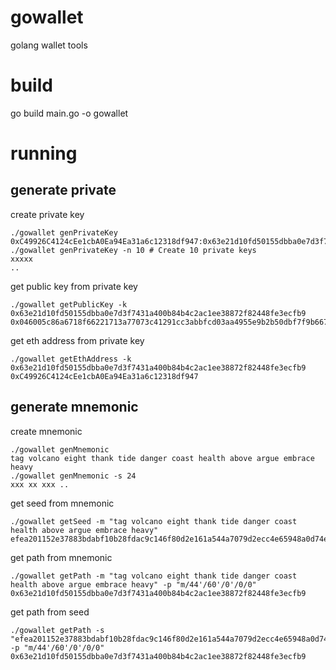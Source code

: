 # gowallet
golang wallet tools

# build
go build main.go -o gowallet

# running

## generate private
create private key
```
./gowallet genPrivateKey
0xC49926C4124cEe1cbA0Ea94Ea31a6c12318df947:0x63e21d10fd50155dbba0e7d3f7431a400b84b4c2ac1ee38872f82448fe3ecfb9
./gowallet genPrivateKey -n 10 # Create 10 private keys
xxxxx
..
```

get public key from private key
```
./gowallet getPublicKey -k 0x63e21d10fd50155dbba0e7d3f7431a400b84b4c2ac1ee38872f82448fe3ecfb9
0x046005c86a6718f66221713a77073c41291cc3abbfcd03aa4955e9b2b50dbf7f9b6672dad0d46ade61e382f79888a73ea7899d9419becf1d6c9ec2087c1188fa18
```

get eth address from private key
```
./gowallet getEthAddress -k 0x63e21d10fd50155dbba0e7d3f7431a400b84b4c2ac1ee38872f82448fe3ecfb9
0xC49926C4124cEe1cbA0Ea94Ea31a6c12318df947
```

## generate mnemonic
create mnemonic
```
./gowallet genMnemonic
tag volcano eight thank tide danger coast health above argue embrace heavy
./gowallet genMnemonic -s 24
xxx xx xxx ..
```

get seed from mnemonic
```
./gowallet getSeed -m "tag volcano eight thank tide danger coast health above argue embrace heavy"
efea201152e37883bdabf10b28fdac9c146f80d2e161a544a7079d2ecc4e65948a0d74e47e924f26bf35aaee72b24eb210386bcb1deda70ded202a2b7d1a8c2e
```

get path from mnemonic
```
./gowallet getPath -m "tag volcano eight thank tide danger coast health above argue embrace heavy" -p "m/44'/60'/0'/0/0"
0x63e21d10fd50155dbba0e7d3f7431a400b84b4c2ac1ee38872f82448fe3ecfb9
```

get path from seed
```
./gowallet getPath -s "efea201152e37883bdabf10b28fdac9c146f80d2e161a544a7079d2ecc4e65948a0d74e47e924f26bf35aaee72b24eb210386bcb1deda70ded202a2b7d1a8c2e" -p "m/44'/60'/0'/0/0"
0x63e21d10fd50155dbba0e7d3f7431a400b84b4c2ac1ee38872f82448fe3ecfb9
```
